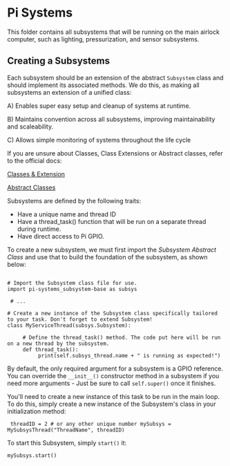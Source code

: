 # Pi Systems
This folder contains all subsystems that will be running on the main airlock computer, such as lighting, pressurization, and sensor subsystems.
 
## Creating a Subsystems
Each subsystem should be an extension of the abstract `Subsystem` class and should implement its associated methods. We do this, as making all subsystems an extension of a unified class:


A) Enables super easy setup and cleanup of systems at runtime.

B) Maintains convention across all subsystems, improving maintainability and scaleability.

C) Allows simple monitoring of systems throughout the life cycle

If you are unsure about Classes, Class Extensions or Abstract classes, refer to the official docs:

[Classes & Extension](https://docs.python.org/3/tutorial/classes.html)

[Abstract Classes](https://www.python-course.eu/python3_abstract_classes.php)

Subsystems are defined by the following traits:
 - Have a unique name and thread ID
 - Have a thread_task() function that will be run on a separate thread during runtime.
 - Have direct access to Pi GPIO.

To create a new subsystem, we must first import the *Subsystem Abstract Class* and use that to build the foundation of the subsystem, as shown below:

<pre><code>
# Import the Subsystem class file for use.
import pi-systems_subsystem-base as subsys
 
 # ...

# Create a new instance of the Subsystem class specifically tailored to your task. Don't forget to extend Subsystem!
class MyServiceThread(subsys.Subsystem):
     
     # Define the thread_task() method. The code put here will be run on a new thread by the subsystem.
     def thread_task():
          print(self.subsys_thread.name + " is running as expected!")
</code></pre>

By default, the only required argument for a subsystem is a GPIO reference. You can override the `__init__()` constructor method in a subsystem if you need more arguments - Just be sure to call `self.super()` once it finishes.

You'll need to create a new instance of this task to be run in the main loop. To do this, simply create a new instance of the Subsystem's class in your initialization method:

<code><pre>
threadID = 2 # or any other unique number
mySubsys = MySubsysThread("ThreadName", threadID)
</code></pre>

To start this Subsystem, simply `start()` it:
<code><pre>
mySubsys.start()
</code></pre>
